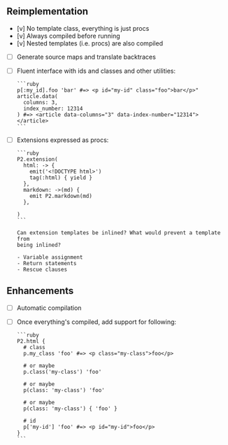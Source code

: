 ## Reimplementation

- [v] No template class, everything is just procs
- [v] Always compiled before running
- [v] Nested templates (i.e. procs) are also compiled
- [ ] Generate source maps and translate backtraces
- [ ] Fluent interface with ids and classes and other utilities:

      ```ruby
      p[:my_id].foo 'bar' #=> <p id="my-id" class="foo">bar</p>"
      article.data(
        columns: 3,
        index_number: 12314
      ) #=> <article data-columns="3" data-index-number="12314"></article>
      ```

- [ ] Extensions expressed as procs:

      ```ruby
      P2.extension(
        html: -> {
          emit('<!DOCTYPE html>')
          tag(:html) { yield }
        },
        markdown: ->(md) {
          emit P2.markdown(md)
        },
        
      )
      ```

      Can extension templates be inlined? What would prevent a template from
      being inlined?
    
      - Variable assignment
      - Return statements
      - Rescue clauses

## Enhancements

- [ ] Automatic compilation
- [ ] Once everything's compiled, add support for following:

      ```ruby
      P2.html {
        # class
        p.my_class 'foo' #=> <p class="my-class">foo</p>

        # or maybe
        p.class('my-class') 'foo'

        # or maybe
        p(class: 'my-class') 'foo'

        # or maybe
        p(class: 'my-class') { 'foo' }

        # id
        p['my-id'] 'foo' #=> <p id="my-id">foo</p>
      }
      ```

